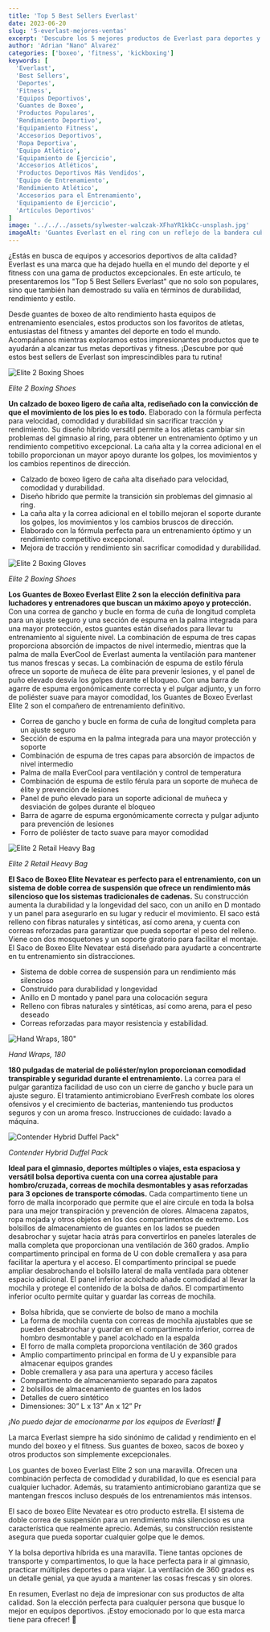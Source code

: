 ```yaml
---
title: 'Top 5 Best Sellers Everlast'
date: 2023-06-20
slug: '5-everlast-mejores-ventas'
excerpt: 'Descubre los 5 mejores productos de Everlast para deportes y fitness. Equípate con lo mejor en guantes de boxeo, accesorios y más. ¡Logra tu máximo rendimiento!'
author: 'Adrian "Nano" Alvarez'
categories: ['boxeo', 'fitness', 'kickboxing']
keywords: [
  'Everlast',
  'Best Sellers',
  'Deportes',
  'Fitness',
  'Equipos Deportivos',
  'Guantes de Boxeo',
  'Productos Populares',
  'Rendimiento Deportivo',
  'Equipamiento Fitness',
  'Accesorios Deportivos',
  'Ropa Deportiva',
  'Equipo Atlético',
  'Equipamiento de Ejercicio',
  'Accesorios Atléticos',
  'Productos Deportivos Más Vendidos',
  'Equipo de Entrenamiento',
  'Rendimiento Atlético',
  'Accesorios para el Entrenamiento',
  'Equipamiento de Ejercicio',
  'Artículos Deportivos'
]
image: '../../../assets/sylwester-walczak-XFhaYR1kbCc-unsplash.jpg'
imageAlt: 'Guantes Everlast en el ring con un reflejo de la bandera cubana'
---
```


¿Estás en busca de equipos y accesorios deportivos de alta calidad? Everlast es una marca que ha dejado huella en el mundo del deporte y el fitness con una gama de productos excepcionales. En este artículo, te presentaremos los "Top 5 Best Sellers Everlast" que no solo son populares, sino que también han demostrado su valía en términos de durabilidad, rendimiento y estilo.

Desde guantes de boxeo de alto rendimiento hasta equipos de entrenamiento esenciales, estos productos son los favoritos de atletas, entusiastas del fitness y amantes del deporte en todo el mundo. Acompáñanos mientras exploramos estos impresionantes productos que te ayudarán a alcanzar tus metas deportivas y fitness. ¡Descubre por qué estos best sellers de Everlast son imprescindibles para tu rutina!

![Elite 2 Boxing Shoes](https://www.everlast.com/media/catalog/product/cache/d3a47dbc718700cd4253aa3639f28a90/e/l/eliteshoes_blackgold_1_9.jpg)

*Elite 2 Boxing Shoes* 

**Un calzado de boxeo ligero de caña alta, rediseñado con la convicción de que el movimiento de los pies lo es todo.** Elaborado con la fórmula perfecta para velocidad, comodidad y durabilidad sin sacrificar tracción y rendimiento. Su diseño híbrido versátil permite a los atletas cambiar sin problemas del gimnasio al ring, para obtener un entrenamiento óptimo y un rendimiento competitivo excepcional. La caña alta y la correa adicional en el tobillo proporcionan un mayor apoyo durante los golpes, los movimientos y los cambios repentinos de dirección.

- Calzado de boxeo ligero de caña alta diseñado para velocidad, comodidad y durabilidad.
- Diseño híbrido que permite la transición sin problemas del gimnasio al ring.
- La caña alta y la correa adicional en el tobillo mejoran el soporte durante los golpes, los movimientos y los cambios bruscos de dirección.
- Elaborado con la fórmula perfecta para un entrenamiento óptimo y un rendimiento competitivo excepcional.
- Mejora de tracción y rendimiento sin sacrificar comodidad y durabilidad.

![Elite 2 Boxing Gloves](https://www.everlast.com/media/catalog/product/cache/d3a47dbc718700cd4253aa3639f28a90/e/l/elite_black_pdp.jpg)

*Elite 2 Boxing Shoes*

**Los Guantes de Boxeo Everlast Elite 2 son la elección definitiva para luchadores y entrenadores que buscan un máximo apoyo y protección.** Con una correa de gancho y bucle en forma de cuña de longitud completa para un ajuste seguro y una sección de espuma en la palma integrada para una mayor protección, estos guantes están diseñados para llevar tu entrenamiento al siguiente nivel. La combinación de espuma de tres capas proporciona absorción de impactos de nivel intermedio, mientras que la palma de malla EverCool de Everlast aumenta la ventilación para mantener tus manos frescas y secas. La combinación de espuma de estilo férula ofrece un soporte de muñeca de élite para prevenir lesiones, y el panel de puño elevado desvía los golpes durante el bloqueo. Con una barra de agarre de espuma ergonómicamente correcta y el pulgar adjunto, y un forro de poliéster suave para mayor comodidad, los Guantes de Boxeo Everlast Elite 2 son el compañero de entrenamiento definitivo.

- Correa de gancho y bucle en forma de cuña de longitud completa para un ajuste seguro
- Sección de espuma en la palma integrada para una mayor protección y soporte
- Combinación de espuma de tres capas para absorción de impactos de nivel intermedio
- Palma de malla EverCool para ventilación y control de temperatura
- Combinación de espuma de estilo férula para un soporte de muñeca de élite y prevención de lesiones
- Panel de puño elevado para un soporte adicional de muñeca y desviación de golpes durante el bloqueo
- Barra de agarre de espuma ergonómicamente correcta y pulgar adjunto para prevención de lesiones
- Forro de poliéster de tacto suave para mayor comodidad

![Elite 2 Retail Heavy Bag](https://www.everlast.com/media/catalog/product/cache/d3a47dbc718700cd4253aa3639f28a90/e/l/elite2_heavybag_black_gold_1.jpg)

*Elite 2 Retail Heavy Bag*

**El Saco de Boxeo Elite Nevatear es perfecto para el entrenamiento, con un sistema de doble correa de suspensión que ofrece un rendimiento más silencioso que los sistemas tradicionales de cadenas.** Su construcción aumenta la durabilidad y la longevidad del saco, con un anillo en D montado y un panel para asegurarlo en su lugar y reducir el movimiento. El saco está relleno con fibras naturales y sintéticas, así como arena, y cuenta con correas reforzadas para garantizar que pueda soportar el peso del relleno. Viene con dos mosquetones y un soporte giratorio para facilitar el montaje. El Saco de Boxeo Elite Nevatear está diseñado para ayudarte a concentrarte en tu entrenamiento sin distracciones.

- Sistema de doble correa de suspensión para un rendimiento más silencioso
- Construido para durabilidad y longevidad
- Anillo en D montado y panel para una colocación segura
- Relleno con fibras naturales y sintéticas, así como arena, para el peso deseado
- Correas reforzadas para mayor resistencia y estabilidad.

![Hand Wraps, 180"](https://www.everlast.com/media/catalog/product/cache/d3a47dbc718700cd4253aa3639f28a90/4/4/4456gu_1.jpg)

*Hand Wraps, 180*

**180 pulgadas de material de poliéster/nylon proporcionan comodidad transpirable y seguridad durante el entrenamiento.** La correa para el pulgar garantiza facilidad de uso con un cierre de gancho y bucle para un ajuste seguro. El tratamiento antimicrobiano EverFresh combate los olores ofensivos y el crecimiento de bacterias, manteniendo tus productos seguros y con un aroma fresco. Instrucciones de cuidado: lavado a máquina.


![Contender Hybrid Duffel Pack"](https://www.everlast.com/media/catalog/product/cache/d3a47dbc718700cd4253aa3639f28a90/_/s/_s8a3548.jpg)

*Contender Hybrid Duffel Pack*

**Ideal para el gimnasio, deportes múltiples o viajes, esta espaciosa y versátil bolsa deportiva cuenta con una correa ajustable para hombro/cruzada, correas de mochila desmontables y asas reforzadas para 3 opciones de transporte cómodas.** Cada compartimento tiene un forro de malla incorporado que permite que el aire circule en toda la bolsa para una mejor transpiración y prevención de olores. Almacena zapatos, ropa mojada y otros objetos en los dos compartimentos de extremo. Los bolsillos de almacenamiento de guantes en los lados se pueden desabrochar y sujetar hacia atrás para convertirlos en paneles laterales de malla completa que proporcionan una ventilación de 360 grados. Amplio compartimento principal en forma de U con doble cremallera y asa para facilitar la apertura y el acceso. El compartimento principal se puede ampliar desabrochando el bolsillo lateral de malla ventilada para obtener espacio adicional. El panel inferior acolchado añade comodidad al llevar la mochila y protege el contenido de la bolsa de daños. El compartimento inferior oculto permite quitar y guardar las correas de mochila.

- Bolsa híbrida, que se convierte de bolso de mano a mochila
- La forma de mochila cuenta con correas de mochila ajustables que se pueden desabrochar y guardar en el compartimento inferior, correa de hombro desmontable y panel acolchado en la espalda
- El forro de malla completa proporciona ventilación de 360 grados
- Amplio compartimento principal en forma de U y expansible para almacenar equipos grandes
- Doble cremallera y asa para una apertura y acceso fáciles
- Compartimento de almacenamiento separado para zapatos
- 2 bolsillos de almacenamiento de guantes en los lados
- Detalles de cuero sintético
- Dimensiones: 30” L x 13” An x 12” Pr



*¡No puedo dejar de emocionarme por los equipos de Everlast! 🥊*

La marca Everlast siempre ha sido sinónimo de calidad y rendimiento en el mundo del boxeo y el fitness. Sus guantes de boxeo, sacos de boxeo y otros productos son simplemente excepcionales.

Los guantes de boxeo Everlast Elite 2 son una maravilla. Ofrecen una combinación perfecta de comodidad y durabilidad, lo que es esencial para cualquier luchador. Además, su tratamiento antimicrobiano garantiza que se mantengan frescos incluso después de los entrenamientos más intensos.

El saco de boxeo Elite Nevatear es otro producto estrella. El sistema de doble correa de suspensión para un rendimiento más silencioso es una característica que realmente aprecio. Además, su construcción resistente asegura que pueda soportar cualquier golpe que le demos.

Y la bolsa deportiva híbrida es una maravilla. Tiene tantas opciones de transporte y compartimentos, lo que la hace perfecta para ir al gimnasio, practicar múltiples deportes o para viajar. La ventilación de 360 grados es un detalle genial, ya que ayuda a mantener las cosas frescas y sin olores.

En resumen, Everlast no deja de impresionar con sus productos de alta calidad. Son la elección perfecta para cualquier persona que busque lo mejor en equipos deportivos. ¡Estoy emocionado por lo que esta marca tiene para ofrecer! 💪
